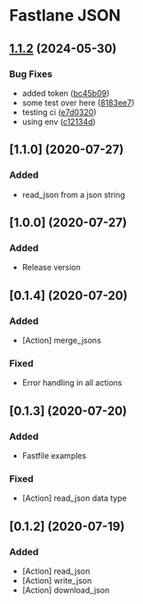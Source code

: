 # Fastlane JSON

## [1.1.2](https://github.com/MartinGonzalez/fastlane-plugin-json/compare/v1.1.1...v1.1.2) (2024-05-30)


### Bug Fixes

* added token ([bc45b09](https://github.com/MartinGonzalez/fastlane-plugin-json/commit/bc45b0987b0306887ab53c7dc4a197a4ca79f0ba))
* some test over here ([8183ee7](https://github.com/MartinGonzalez/fastlane-plugin-json/commit/8183ee7ccc6883019f95f5cf997ac9d4e68b1b96))
* testing ci ([e7d0320](https://github.com/MartinGonzalez/fastlane-plugin-json/commit/e7d032088081d87a6c449e3185ff194ab2c838fb))
* using env ([c12134d](https://github.com/MartinGonzalez/fastlane-plugin-json/commit/c12134d18f6f29f4640d9f855af03bdfe9604932))

## [1.1.0] (2020-07-27)

### Added
- read_json from a json string

## [1.0.0] (2020-07-27)

### Added
- Release version

## [0.1.4] (2020-07-20)

### Added
- [Action] merge_jsons

### Fixed
- Error handling in all actions

## [0.1.3] (2020-07-20)

### Added
- Fastfile examples

### Fixed
- [Action] read_json data type

## [0.1.2] (2020-07-19)

### Added
- [Action] read_json
- [Action] write_json
- [Action] download_json
